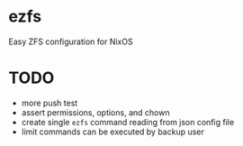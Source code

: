 # ezfs
Easy ZFS configuration for NixOS

# TODO
- more push test
- assert permissions, options, and chown
- create single `ezfs` command reading from json config file
- limit commands can be executed by backup user
